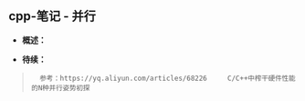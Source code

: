 ## cpp-笔记 - 并行
- **概述：**
>
>
>
>
>
>
>
>
>
>
>
>
>
>
>
>
>
>

- **待续：**
>       参考：https://yq.aliyun.com/articles/68226     C/C++中榨干硬件性能的N种并行姿势初探
>
>
>
>
>
>
>
>
>
>
>
>
